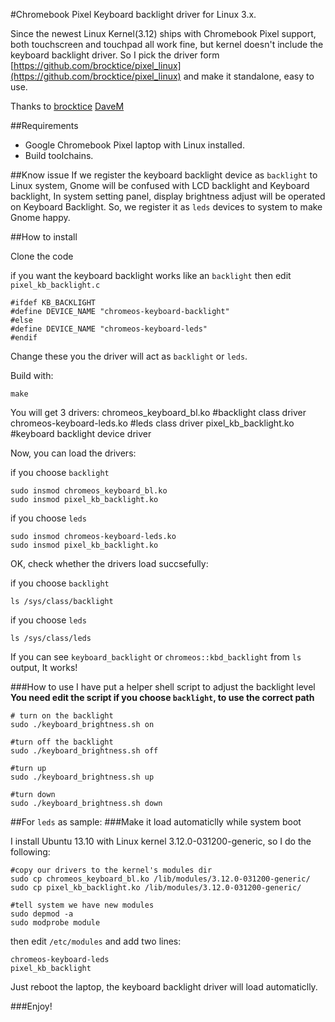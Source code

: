 #Chromebook Pixel Keyboard backlight driver for Linux 3.x.  

Since the newest Linux Kernel(3.12) ships with Chromebook Pixel support, both touchscreen and touchpad all work fine, but kernel doesn't include the keyboard backlight driver. So I pick the driver form [https://github.com/brocktice/pixel_linux](https://github.com/brocktice/pixel_linux) and make it standalone, easy to use.

Thanks to [brocktice](http://blog.brocktice.com/2013/03/09/running-debian-wheezy-7-0-on-the-chromebook-pixel/)
[DaveM](http://vger.kernel.org/~davem/chromebook_pixel_linux.txt)

##Requirements
* Google Chromebook Pixel laptop with Linux installed.
* Build toolchains.  


##Know issue
If we register the keyboard backlight device as `backlight` to Linux system, Gnome will be confused with LCD backlight and Keyboard backlight, In system setting panel, display brightness adjust will be operated on Keyboard Backlight.
So, we register it as `leds` devices to system to make Gnome happy.

##How to install

Clone the code 

if you want the keyboard backlight works like an `backlight` then edit `pixel_kb_backlight.c` 

	#ifdef KB_BACKLIGHT
	#define DEVICE_NAME "chromeos-keyboard-backlight"
	#else
	#define DEVICE_NAME "chromeos-keyboard-leds"
	#endif

Change these you the driver will act as `backlight` or `leds`.

Build with:

	make

You will get 3 drivers:
	chromeos_keyboard_bl.ko  	#backlight class driver
	chromeos-keyboard-leds.ko   #leds class driver
	pixel_kb_backlight.ko		#keyboard backlight device driver
	
Now, you can load the drivers:

if you choose `backlight`

	sudo insmod chromeos_keyboard_bl.ko
	sudo insmod pixel_kb_backlight.ko

if you choose `leds`

	sudo insmod chromeos-keyboard-leds.ko
	sudo insmod pixel_kb_backlight.ko

OK, check whether the drivers load succsefully:

if you choose `backlight`

	ls /sys/class/backlight
	
if you choose `leds`

	ls /sys/class/leds
	

If you can see `keyboard_backlight` or `chromeos::kbd_backlight` from `ls` output, It works!

###How to use
I have put a helper shell script to adjust the backlight level
**You need edit the script if you choose `backlight`, to use the correct path**

	# turn on the backlight
	sudo ./keyboard_brightness.sh on
	
	#turn off the backlight
	sudo ./keyboard_brightness.sh off
	
	#turn up 
	sudo ./keyboard_brightness.sh up
	
	#turn down
	sudo ./keyboard_brightness.sh down
	


##For `leds` as sample:
###Make it load automaticlly while system boot

I install Ubuntu 13.10 with Linux kernel 3.12.0-031200-generic, so I do the following:

	#copy our drivers to the kernel's modules dir
	sudo cp chromeos_keyboard_bl.ko /lib/modules/3.12.0-031200-generic/
	sudo cp pixel_kb_backlight.ko /lib/modules/3.12.0-031200-generic/
	
	#tell system we have new modules
	sudo depmod -a
	sudo modprobe module
	
then edit `/etc/modules` and add two lines:

	chromeos-keyboard-leds
	pixel_kb_backlight

Just reboot the laptop, the keyboard backlight driver will load automaticlly.

###Enjoy!
